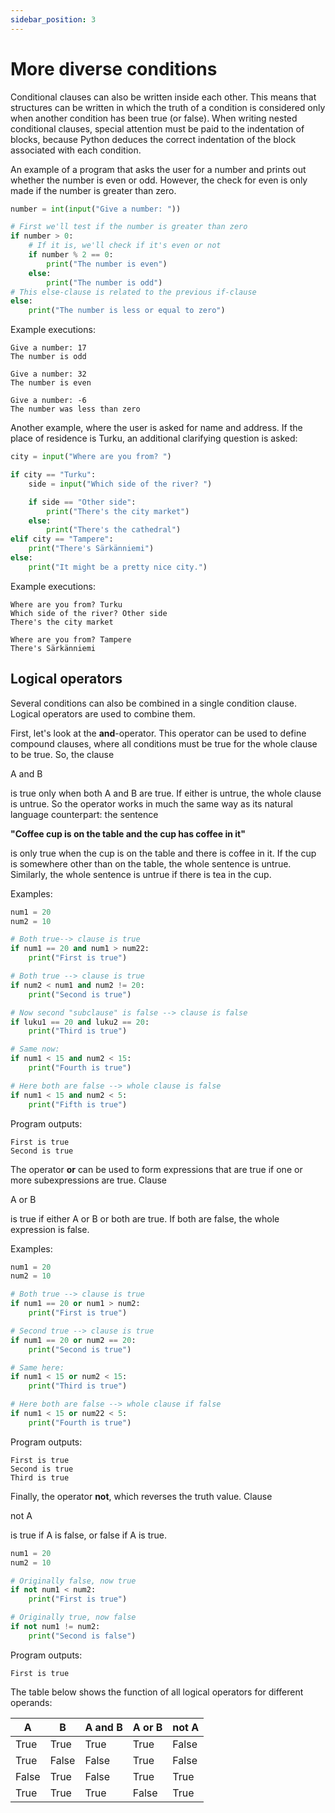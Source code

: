 ```yaml
---
sidebar_position: 3
---
```


# More diverse conditions

Conditional clauses can also be written inside each other. This means that structures can be written in which the truth of a condition is considered only when another condition has been true (or false). When writing nested conditional clauses, special attention must be paid to the indentation of blocks, because Python deduces the correct indentation of the block associated with each condition.

An example of a program that asks the user for a number and prints out whether the number is even or odd. However, the check for even is only made if the number is greater than zero.

```python 
number = int(input("Give a number: "))

# First we'll test if the number is greater than zero
if number > 0:
    # If it is, we'll check if it's even or not
    if number % 2 == 0:
        print("The number is even")
    else:
        print("The number is odd")
# This else-clause is related to the previous if-clause
else:
    print("The number is less or equal to zero")
 ```

Example executions:
```
Give a number: 17
The number is odd
 ```

```
Give a number: 32
The number is even
 ```

```
Give a number: -6
The number was less than zero
 ```

Another example, where the user is asked for name and address. If the place of residence is Turku, an additional clarifying question is asked:

```python 
city = input("Where are you from? ")

if city == "Turku":
    side = input("Which side of the river? ")

    if side == "Other side":
        print("There's the city market")
    else:
        print("There's the cathedral")
elif city == "Tampere":
    print("There's Särkänniemi")
else:
    print("It might be a pretty nice city.")
 ```

Example executions:
``` 
Where are you from? Turku
Which side of the river? Other side
There's the city market
 ```

```
Where are you from? Tampere
There's Särkänniemi
 ```

## Logical operators

Several conditions can also be combined in a single condition clause. Logical operators are used to combine them.

First, let's look at the **and**-operator. This operator can be used to define compound clauses, where all conditions must be true for the whole clause to be true.
So, the clause

A and B

is true only when both A and B are true. If either is untrue, the whole clause is untrue.
So the operator works in much the same way as its natural language counterpart: the sentence

**"Coffee cup is on the table and the cup has coffee in it"**

is only true when the cup is on the table and there is coffee in it. If the cup is somewhere other than on the table, the whole sentence is untrue. Similarly, the whole sentence is untrue if there is tea in the cup.

Examples:

```python 
num1 = 20
num2 = 10

# Both true--> clause is true
if num1 == 20 and num1 > num22:
    print("First is true")

# Both true --> clause is true
if num2 < num1 and num2 != 20:
    print("Second is true")

# Now second "subclause" is false --> clause is false
if luku1 == 20 and luku2 == 20:
    print("Third is true")

# Same now:
if num1 < 15 and num2 < 15:
    print("Fourth is true")

# Here both are false --> whole clause is false
if num1 < 15 and num2 < 5:
    print("Fifth is true")
 ```

Program outputs:
``` 
First is true
Second is true
 ```

The operator **or** can be used to form expressions that are true if one or more subexpressions are true. Clause

A or B

is true if either A or B or both are true. If both are false, the whole expression is false.

Examples:

```python 
num1 = 20
num2 = 10

# Both true --> clause is true
if num1 == 20 or num1 > num2:
    print("First is true")

# Second true --> clause is true
if num1 == 20 or num2 == 20:
    print("Second is true")

# Same here:
if num1 < 15 or num2 < 15:
    print("Third is true")

# Here both are false --> whole clause if false
if num1 < 15 or num22 < 5:
    print("Fourth is true")
 ```

Program outputs:
```
First is true
Second is true
Third is true
 ```

Finally, the operator **not**, which reverses the truth value. Clause

not A

is true if A is false, or false if A is true.

```python 
num1 = 20
num2 = 10

# Originally false, now true
if not num1 < num2:
    print("First is true")

# Originally true, now false
if not num1 != num2:
    print("Second is false")
 ```

Program outputs:
``` 
First is true
 ```

The table below shows the function of all logical operators for different operands:

| A | B | A and B | A or B | not A |
|---|---|---------|--------|-------|
| True | True | True | True | False |
| True | False | False | True | False |
| False | True | False | True | True |
| True | True | True | False | True |